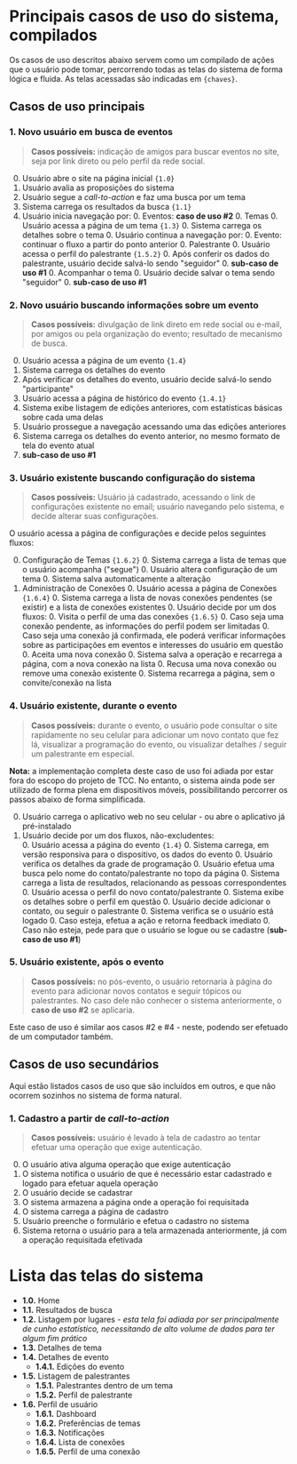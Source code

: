 Principais casos de uso do sistema, compilados
==============================================

Os casos de uso descritos abaixo servem como um compilado de ações que o usuário pode tomar, percorrendo todas as telas do sistema de forma lógica e fluida. As telas acessadas são indicadas em `{chaves}`.

Casos de uso principais
-----------------------

### 1. Novo usuário em busca de eventos

> **Casos possíveis:** indicação de amigos para buscar eventos no site, seja por link direto ou pelo perfil da rede social.

0. Usuário abre o site na página inicial `{1.0}`
0. Usuário avalia as proposições do sistema
0. Usuário segue a *call-to-action* e faz uma busca por um tema
0. Sistema carrega os resultados da busca `{1.1}`
0. Usuário inicia navegação por:
    0. Eventos: **caso de uso #2**
    0. Temas
        0. Usuário acessa a página de um tema `{1.3}`
        0. Sistema carrega os detalhes sobre o tema
        0. Usuário continua a navegação por:
            0. Evento: continuar o fluxo a partir do ponto anterior
            0. Palestrante
                0. Usuário acessa o perfil do palestrante `{1.5.2}`
                0. Após conferir os dados do palestrante, usuário decide salvá-lo sendo "seguidor"
                0. **sub-caso de uso #1**
            0. Acompanhar o tema
                0. Usuário decide salvar o tema sendo "seguidor"
                0. **sub-caso de uso #1**

### 2. Novo usuário buscando informações sobre um evento

> **Casos possíveis:** divulgação de link direto em rede social ou e-mail, por amigos ou pela organização do evento; resultado de mecanismo de busca.

0. Usuário acessa a página de um evento `{1.4}`
0. Sistema carrega os detalhes do evento
0. Após verificar os detalhes do evento, usuário decide salvá-lo sendo "participante"
0. Usuário acessa a página de histórico do evento `{1.4.1}`
0. Sistema exibe listagem de edições anteriores, com estatísticas básicas sobre cada uma delas
0. Usuário prossegue a navegação acessando uma das edições anteriores
0. Sistema carrega os detalhes do evento anterior, no mesmo formato de tela do evento atual
0. **sub-caso de uso #1**

### 3. Usuário existente buscando configuração do sistema

> **Casos possíveis:** Usuário já cadastrado, acessando o link de configurações existente no email; usuário navegando pelo sistema, e decide alterar suas configurações.

O usuário acessa a página de configurações e decide pelos seguintes fluxos:

0. Configuração de Temas `{1.6.2}`
    0. Sistema carrega a lista de temas que o usuário acompanha ("segue")
    0. Usuário altera configuração de um tema
    0. Sistema salva automaticamente a alteração
0. Administração de Conexões
    0. Usuário acessa a página de Conexões `{1.6.4}`
    0. Sistema carrega a lista de novas conexões pendentes (se existir) e a lista de conexões existentes
    0. Usuário decide por um dos fluxos:
        0. Visita o perfil de uma das conexões `{1.6.5}`
            0. Caso seja uma conexão pendente, as informações do perfil podem ser limitadas
            0. Caso seja uma conexão já confirmada, ele poderá verificar informações sobre as participações em eventos e interesses do usuário em questão
        0. Aceita uma nova conexão
            0. Sistema salva a operação e recarrega a página, com a nova conexão na lista
        0. Recusa uma nova conexão ou remove uma conexão existente
            0. Sistema recarrega a página, sem o convite/conexão na lista

### 4. Usuário existente, durante o evento

> **Casos possíveis:** durante o evento, o usuário pode consultar o site rapidamente no seu celular para adicionar um novo contato que fez lá, visualizar a programação do evento, ou visualizar detalhes / seguir um palestrante em especial.

**Nota:** a implementação completa deste caso de uso foi adiada por estar fora do escopo do projeto de TCC. No entanto, o sistema ainda pode ser utilizado de forma plena em dispositivos móveis, possibilitando percorrer os passos abaixo de forma simplificada.

0. Usuário carrega o aplicativo web no seu celular - ou abre o aplicativo já pré-instalado
0. Usuário decide por um dos fluxos, não-excludentes:    
    0. Usuário acessa a página do evento `{1.4}`
        0. Sistema carrega, em versão responsiva para o dispositivo, os dados do evento
        0. Usuário verifica os detalhes da grade de programação
    0. Usuário efetua uma busca pelo nome do contato/palestrante no topo da página
        0. Sistema carrega a lista de resultados, relacionando as pessoas correspondentes
        0. Usuário acessa o perfil do novo contato/palestrante
        0. Sistema exibe os detalhes sobre o perfil em questão
        0. Usuário decide adicionar o contato, ou seguir o palestrante
        0. Sistema verifica se o usuário está logado
            0. Caso esteja, efetua a ação e retorna feedback imediato
            0. Caso não esteja, pede para que o usuário se logue ou se cadastre (**sub-caso de uso #1**)

### 5. Usuário existente, após o evento

> **Casos possíveis:** no pós-evento, o usuário retornaria à página do evento para adicionar novos contatos e seguir tópicos ou palestrantes. No caso dele não conhecer o sistema anteriormente, o **caso de uso #2** se aplicaria.

Este caso de uso é similar aos casos #2 e #4 - neste, podendo ser efetuado de um computador também.

Casos de uso secundários
------------------------

Aqui estão listados casos de uso que são incluídos em outros, e que não ocorrem sozinhos no sistema de forma natural.
            
### 1. Cadastro a partir de *call-to-action*

> **Casos possíveis:** usuário é levado à tela de cadastro ao tentar efetuar uma operação que exige autenticação.

0. O usuário ativa alguma operação que exige autenticação
0. O sistema notifica o usuário de que é necessário estar cadastrado e logado para efetuar aquela operação
0. O usuário decide se cadastrar
0. O sistema armazena a página onde a operação foi requisitada
0. O sistema carrega a página de cadastro
0. Usuário preenche o formulário e efetua o cadastro no sistema
0. Sistema retorna o usuário para a tela armazenada anteriormente, já com a operação requisitada efetivada

Lista das telas do sistema
==========================

- **1.0.** Home
- **1.1.** Resultados de busca
- **1.2.** Listagem por lugares - *esta tela foi adiada por ser principalmente de cunho estatístico, necessitando de alto volume de dados para ter algum fim prático*
- **1.3.** Detalhes de tema
- **1.4.** Detalhes de evento
    - **1.4.1.** Edições do evento
- **1.5.** Listagem de palestrantes
    - **1.5.1.** Palestrantes dentro de um tema
    - **1.5.2.** Perfil de palestrante
- **1.6.** Perfil de usuário
    - **1.6.1.** Dashboard
    - **1.6.2.** Preferências de temas
    - **1.6.3.** Notificações
    - **1.6.4.** Lista de conexões
    - **1.6.5.** Perfil de uma conexão